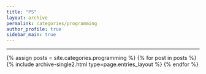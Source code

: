 ```yaml
---
title: "PS"
layout: archive
permalink: categories/programming
author_profile: true
sidebar_main: true
---
```


<!-- 공백이 포함되어 있는 카테고리 이름의 경우 site.categories['a b c'] 이런식으로! -->

---

{% assign posts = site.categories.programming %}
{% for post in posts %} {% include archive-single2.html type=page.entries_layout %} {% endfor %}
